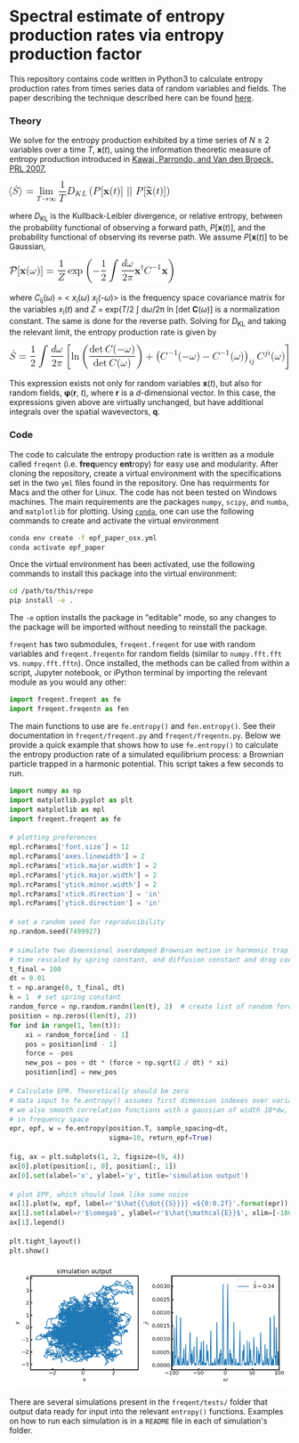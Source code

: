 # Spectral estimate of entropy production rates via entropy production factor
This repository contains code written in Python3 to calculate entropy production rates from times series data of random variables and fields. The paper describing the technique described here can be found [here](https://arxiv.org/abs/1911.10696).

### Theory
We solve for the entropy production exhibited by a time series of *N* ≥ 2 variables over a time *T*, **x**(*t*), using the information theoretic measure of entropy production introduced in [Kawai, Parrondo, and Van den Broeck, PRL 2007](https://link.aps.org/doi/10.1103/PhysRevLett.98.080602),

![epr_def](epr_def.png)

where *D*<sub>KL</sub> is the Kullback-Leibler divergence, or relative entropy, between the probability functional of observing a forward path, *P*[**x**(*t*)], and the probability functional of observing its reverse path. We assume *P*[**x**(*t*)] to be Gaussian,

![gaussian](gaussian.png)

where *C*<sub>ij</sub>(*ω*) = < *x*<sub>i</sub>(*ω*) *x*<sub>j</sub>(-*ω*)> is the frequency space covariance matrix for the variables *x*<sub>i</sub>(*t*) and *Z* = exp(*T*/2 ∫ d*ω*/2π  ln [det **C**(*ω*)] is a normalization constant. The same is done for the reverse path. Solving for *D*<sub>KL</sub> and taking the relevant limit, the entropy production rate is given by

![epr](spectral_epr.png)

This expression exists not only for random variables **x**(*t*), but also for random fields, **φ**(**r**, *t*), where **r** is a *d*-dimensional vector. In this case, the expressions given above are virtually unchanged, but have additional integrals over the spatial wavevectors, **q**.

### Code
The code to calculate the entropy production rate is written as a module called `freqent` (i.e. **freq**uency **ent**ropy) for easy use and modularity. After cloning the repository, create a virtual environment with the specifications set in the two `yml` files found in the repository. One has requirments for Macs and the other for Linux. The code has not been tested on Windows machines. The main requirements are the packages `numpy`, `scipy`, and `numba`, and `matplotlib` for plotting. Using [`conda`](https://docs.conda.io/en/latest/), one can use the following commands to create and activate the virtual environment
```bash
conda env create -f epf_paper_osx.yml
conda activate epf_paper
```
Once the virtual environment has been activated, use the following commands to install this package into the virtual environment:
```bash
cd /path/to/this/repo
pip install -e .
```
The `-e` option installs the package in "editable" mode, so any changes to the package will be imported without needing to reinstall the package.

`freqent` has two submodules, `freqent.freqent` for use with random variables and `freqent.freqentn` for random fields (similar to `numpy.fft.fft` vs. `numpy.fft.fftn`). Once installed, the methods can be called from within a script, Jupyter notebook, or iPython terminal by importing the relevant module as you would any other:

```python
import freqent.freqent as fe
import freqent.freqentn as fen
```

The main functions to use are `fe.entropy()` and `fen.entropy()`. See their documentation in `freqent/freqent.py` and `freqent/freqentn.py`. Below we provide a quick example that shows how to use `fe.entropy()` to calculate the entropy production rate of a simulated equilibrium process: a Brownian particle trapped in a harmonic potential. This script takes a few seconds to run.

```python
import numpy as np
import matplotlib.pyplot as plt
import matplotlib as mpl
import freqent.freqent as fe

# plotting preferences
mpl.rcParams['font.size'] = 12
mpl.rcParams['axes.linewidth'] = 2
mpl.rcParams['xtick.major.width'] = 2
mpl.rcParams['ytick.major.width'] = 2
mpl.rcParams['ytick.minor.width'] = 2
mpl.rcParams['xtick.direction'] = 'in'
mpl.rcParams['ytick.direction'] = 'in'

# set a random seed for reproducibility
np.random.seed(7499927)

# simulate two dimensional overdamped Brownian motion in harmonic trap
# time rescaled by spring constant, and diffusion constant and drag coefficient set to 1
t_final = 100
dt = 0.01
t = np.arange(0, t_final, dt)
k = 1  # set spring constant
random_force = np.random.randn(len(t), 2)  # create list of random forces
position = np.zeros((len(t), 2))
for ind in range(1, len(t)):
    xi = random_force[ind - 1]
    pos = position[ind - 1]
    force = -pos
    new_pos = pos + dt * (force + np.sqrt(2 / dt) * xi)
    position[ind] = new_pos

# Calculate EPR. Theoretically should be zero
# data input to fe.entropy() assumes first dimension indexes over variables, not time
# we also smooth correlation functions with a gaussian of width 10*dw, where dw is the spacing
# in frequency space
epr, epf, w = fe.entropy(position.T, sample_spacing=dt,
                         sigma=10, return_epf=True)

fig, ax = plt.subplots(1, 2, figsize=(9, 4))
ax[0].plot(position[:, 0], position[:, 1])
ax[0].set(xlabel='x', ylabel='y', title='simulation output')

# plot EPF, which should look like some noise
ax[1].plot(w, epf, label=r'$\hat{{\dot{{S}}}} =${0:0.2f}'.format(epr))
ax[1].set(xlabel=r'$\omega$', ylabel=r'$\hat{\mathcal{E}}$', xlim=[-100, 100])
ax[1].legend()

plt.tight_layout()
plt.show()
```
![example](/readme_example.png)

There are several simulations present in the `freqent/tests/` folder that output data ready for input into the relevant `entropy()` functions. Examples on how to run each simulation is in a `README` file in each of simulation's folder.
